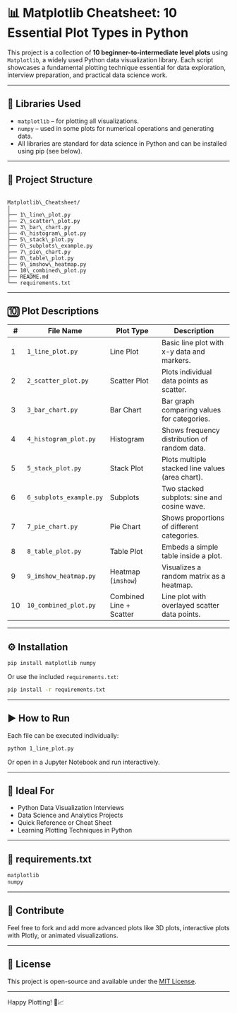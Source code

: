 # 📊 Matplotlib Cheatsheet: 10 Essential Plot Types in Python

This project is a collection of **10 beginner-to-intermediate level plots** using `Matplotlib`, a widely used Python data visualization library. Each script showcases a fundamental plotting technique essential for data exploration, interview preparation, and practical data science work.

---

## 🧰 Libraries Used

- `matplotlib` – for plotting all visualizations.
- `numpy` – used in some plots for numerical operations and generating data.
- All libraries are standard for data science in Python and can be installed using pip (see below).

---

## 📁 Project Structure

```

Matplotlib\_Cheatsheet/
│
├── 1\_line\_plot.py
├── 2\_scatter\_plot.py
├── 3\_bar\_chart.py
├── 4\_histogram\_plot.py
├── 5\_stack\_plot.py
├── 6\_subplots\_example.py
├── 7\_pie\_chart.py
├── 8\_table\_plot.py
├── 9\_imshow\_heatmap.py
├── 10\_combined\_plot.py
├── README.md
└── requirements.txt

````

---

## 🔟 Plot Descriptions

| #  | File Name               | Plot Type               | Description                                                                 |
|----|-------------------------|--------------------------|-----------------------------------------------------------------------------|
| 1  | `1_line_plot.py`        | Line Plot                | Basic line plot with x-y data and markers.                                 |
| 2  | `2_scatter_plot.py`     | Scatter Plot             | Plots individual data points as scatter.                                   |
| 3  | `3_bar_chart.py`        | Bar Chart                | Bar graph comparing values for categories.                                 |
| 4  | `4_histogram_plot.py`   | Histogram                | Shows frequency distribution of random data.                               |
| 5  | `5_stack_plot.py`       | Stack Plot               | Plots multiple stacked line values (area chart).                           |
| 6  | `6_subplots_example.py` | Subplots                 | Two stacked subplots: sine and cosine wave.                                |
| 7  | `7_pie_chart.py`        | Pie Chart                | Shows proportions of different categories.                                 |
| 8  | `8_table_plot.py`       | Table Plot               | Embeds a simple table inside a plot.                                       |
| 9  | `9_imshow_heatmap.py`   | Heatmap (`imshow`)       | Visualizes a random matrix as a heatmap.                                   |
| 10 | `10_combined_plot.py`   | Combined Line + Scatter  | Line plot with overlayed scatter data points.                              |

---

## ⚙️ Installation

```bash
pip install matplotlib numpy
````

Or use the included `requirements.txt`:

```bash
pip install -r requirements.txt
```

---

## ▶️ How to Run

Each file can be executed individually:

```bash
python 1_line_plot.py
```

Or open in a Jupyter Notebook and run interactively.

---

## 📌 Ideal For

* Python Data Visualization Interviews
* Data Science and Analytics Projects
* Quick Reference or Cheat Sheet
* Learning Plotting Techniques in Python

---

## 📎 requirements.txt

```txt
matplotlib
numpy
```

---

## 🙌 Contribute

Feel free to fork and add more advanced plots like 3D plots, interactive plots with Plotly, or animated visualizations.

---

## 📜 License

This project is open-source and available under the [MIT License](LICENSE).

---

Happy Plotting! 🎨📈

```

